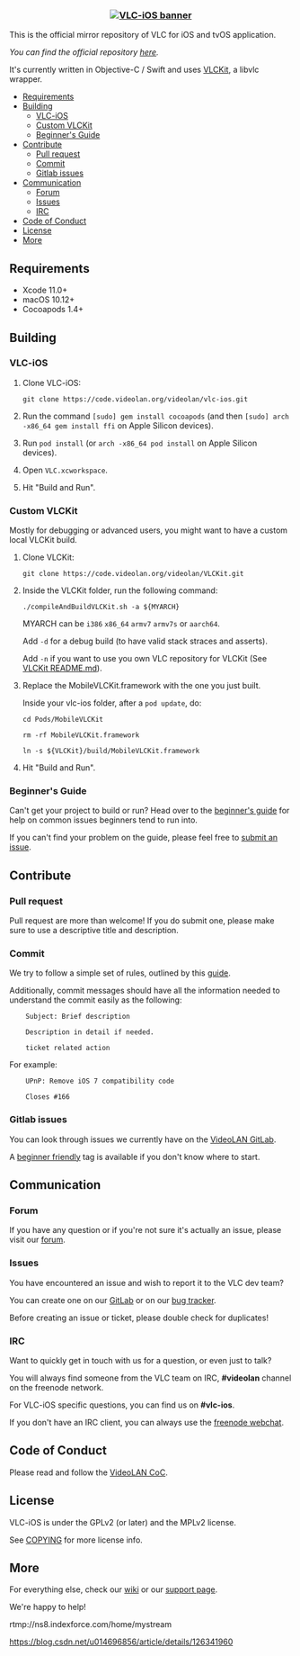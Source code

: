<h3 align="center">
  <a href="https://www.videolan.org/images/vlc-ios/readme_banner.png">
  <img src="https://www.videolan.org/images/vlc-ios/readme_banner.png?raw=true" alt="VLC-iOS banner">
  </a>
</h3>

This is the official mirror repository of VLC for iOS and tvOS application.

_You can find the official repository [here](https://code.videolan.org/videolan/vlc-ios/)._

It's currently written in Objective-C / Swift and uses [VLCKit](https://code.videolan.org/videolan/VLCKit), a libvlc wrapper.

- [Requirements](#requirements)
- [Building](#building)
  - [VLC-iOS](#vlc-ios)
  - [Custom VLCKit](#custom-vlckit)
  - [Beginner's Guide](#beginners-guide)
- [Contribute](#contribute)
  - [Pull request](#pull-request)
  - [Commit](#commit)
  - [Gitlab issues](#gitlab-issues)
- [Communication](#communication)
  - [Forum](#forum)
  - [Issues](#issues)
  - [IRC](#irc)
- [Code of Conduct](#code-of-conduct)
- [License](#license)
- [More](#more)

## Requirements
* Xcode 11.0+
* macOS 10.12+
* Cocoapods 1.4+

## Building

### VLC-iOS

1. Clone VLC-iOS:

    `git clone https://code.videolan.org/videolan/vlc-ios.git`

2. Run the command `[sudo] gem install cocoapods` (and then `[sudo] arch -x86_64 gem install ffi` on Apple Silicon devices).    
3. Run `pod install` (or `arch -x86_64 pod install` on Apple Silicon devices).
4. Open `VLC.xcworkspace`.
5. Hit "Build and Run".


### Custom VLCKit

Mostly for debugging or advanced users, you might want to have a custom local VLCKit build.

1. Clone VLCKit:

    `git clone https://code.videolan.org/videolan/VLCKit.git`


2. Inside the VLCKit folder, run the following command:

    `./compileAndBuildVLCKit.sh -a ${MYARCH}`

    MYARCH can be `i386` `x86_64` `armv7` `armv7s` or `aarch64`.

    Add `-d` for a debug build (to have valid stack straces and asserts).

    Add `-n` if you want to use you own VLC repository for VLCKit (See [VLCKit README.md](https://code.videolan.org/videolan/VLCKit/blob/master/README.md)).

3. Replace the MobileVLCKit.framework with the one you just built.

    Inside your vlc-ios folder, after a `pod update`, do:

    `cd Pods/MobileVLCKit`

    `rm -rf MobileVLCKit.framework`

    `ln -s ${VLCKit}/build/MobileVLCKit.framework`

4. Hit "Build and Run".

### Beginner's Guide

Can't get your project to build or run? Head over to the [beginner's guide](https://code.videolan.org/videolan/vlc-ios/wikis/Beginner-Guide) for help on common issues beginners tend to run into.

If you can't find your problem on the guide, please feel free to [submit an issue](https://code.videolan.org/videolan/vlc-ios/issues).

## Contribute

### Pull request

Pull request are more than welcome! If you do submit one, please make sure to use a descriptive title and description.

### Commit

We try to follow a simple set of rules, outlined by this [guide](https://chris.beams.io/posts/git-commit/).

Additionally, commit messages should have all the information needed to understand the commit easily as the following:

```
    Subject: Brief description

    Description in detail if needed.

    ticket related action
```

For example:

```
    UPnP: Remove iOS 7 compatibility code

    Closes #166
```

### Gitlab issues

You can look through issues we currently have on the [VideoLAN GitLab](https://code.videolan.org/videolan/vlc-ios/issues).

A [beginner friendly](https://code.videolan.org/videolan/vlc-ios/issues?label_name%5B%5D=Beginner+friendly) tag is available if you don't know where to start.

## Communication

### Forum

If you have any question or if you're not sure it's actually an issue, please visit our [forum](https://forum.videolan.org/).

### Issues

You have encountered an issue and wish to report it to the VLC dev team?

You can create one on our [GitLab](https://code.videolan.org/videolan/vlc-ios/issues) or on our [bug tracker](https://trac.videolan.org/vlc/).

Before creating an issue or ticket, please double check for duplicates!

### IRC

Want to quickly get in touch with us for a question, or even just to talk?

You will always find someone from the VLC team on IRC, __#videolan__ channel on the freenode network.

For VLC-iOS specific questions, you can find us on __#vlc-ios__.

If you don't have an IRC client, you can always use the [freenode webchat](https://webchat.freenode.net/).

## Code of Conduct

Please read and follow the [VideoLAN CoC](https://wiki.videolan.org/Code_of_Conduct/).

## License

VLC-iOS is under the GPLv2 (or later) and the MPLv2 license.

See [COPYING](./COPYING) for more license info.

## More

For everything else, check our [wiki](https://wiki.videolan.org/) or our [support page](http://www.videolan.org/support/).

We're happy to help!


rtmp://ns8.indexforce.com/home/mystream

https://blog.csdn.net/u014696856/article/details/126341960